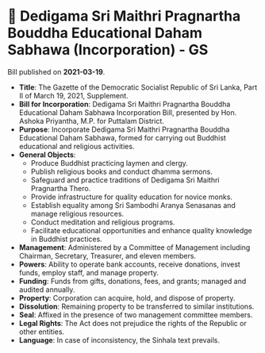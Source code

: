# 📄  Dedigama Sri Maithri Pragnartha Bouddha Educational Daham Sabhawa (Incorporation) - GS

Bill published on **2021-03-19**.

- **Title**: The Gazette of the Democratic Socialist Republic of Sri Lanka, Part II of March 19, 2021, Supplement.
- **Bill for Incorporation**: Dedigama Sri Maithri Pragnartha Bouddha Educational Daham Sabhawa Incorporation Bill, presented by Hon. Ashoka Priyantha, M.P. for Puttalam District.
- **Purpose**: Incorporate Dedigama Sri Maithri Pragnartha Bouddha Educational Daham Sabhawa, formed for carrying out Buddhist educational and religious activities.
- **General Objects**:
  - Produce Buddhist practicing laymen and clergy.
  - Publish religious books and conduct dhamma sermons.
  - Safeguard and practice traditions of Dedigama Sri Maithri Pragnartha Thero.
  - Provide infrastructure for quality education for novice monks.
  - Establish equality among Sri Sambodhi Aranya Senasanas and manage religious resources.
  - Conduct meditation and religious programs.
  - Facilitate educational opportunities and enhance quality knowledge in Buddhist practices.
- **Management**: Administered by a Committee of Management including Chairman, Secretary, Treasurer, and eleven members.
- **Powers**: Ability to operate bank accounts, receive donations, invest funds, employ staff, and manage property.
- **Funding**: Funds from gifts, donations, fees, and grants; managed and audited annually.
- **Property**: Corporation can acquire, hold, and dispose of property.
- **Dissolution**: Remaining property to be transferred to similar institutions.
- **Seal**: Affixed in the presence of two management committee members.
- **Legal Rights**: The Act does not prejudice the rights of the Republic or other entities.
- **Language**: In case of inconsistency, the Sinhala text prevails.
